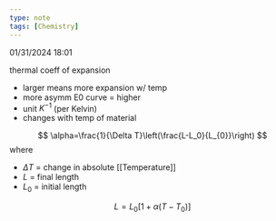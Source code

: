 ```yaml
---
type: note
tags: [Chemistry]
---
```

01/31/2024 18:01

  




thermal coeff of expansion
- larger means more expansion w/ temp
- more asymm E0 curve = higher
- unit $K^{-1}$ (per Kelvin)
- changes with temp of material

$$
\alpha=\frac{1}{\Delta T}\left(\frac{L-L_0}{L_{0}}\right)
$$
where
- $\Delta T$ = change in absolute [[Temperature]]
- $L$ = final length
- $L_0$ = initial length

$$
L = L_{0}[1+\alpha(T-T_0)]
$$

